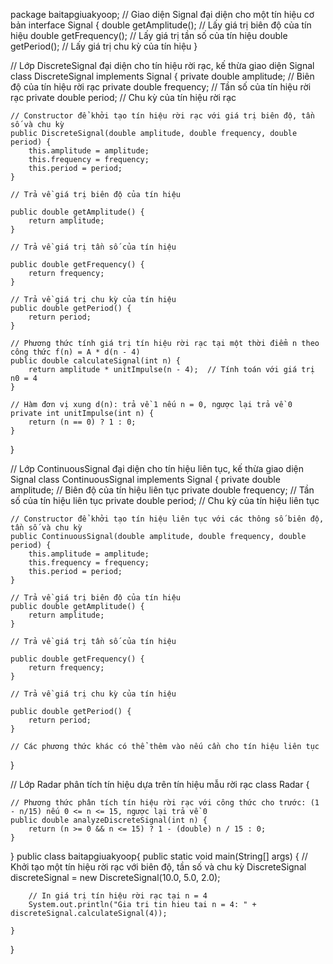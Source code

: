package baitapgiuakyoop;
// Giao diện Signal đại diện cho một tín hiệu cơ bản
interface Signal {
    double getAmplitude();  // Lấy giá trị biên độ của tín hiệu
    double getFrequency();  // Lấy giá trị tần số của tín hiệu
    double getPeriod();     // Lấy giá trị chu kỳ của tín hiệu
}

// Lớp DiscreteSignal đại diện cho tín hiệu rời rạc, kế thừa giao diện Signal
class DiscreteSignal implements Signal {
    private double amplitude;  // Biên độ của tín hiệu rời rạc
    private double frequency;  // Tần số của tín hiệu rời rạc
    private double period;     // Chu kỳ của tín hiệu rời rạc

    // Constructor để khởi tạo tín hiệu rời rạc với giá trị biên độ, tần số và chu kỳ
    public DiscreteSignal(double amplitude, double frequency, double period) {
        this.amplitude = amplitude;
        this.frequency = frequency;
        this.period = period;
    }

    // Trả về giá trị biên độ của tín hiệu
    
    public double getAmplitude() {
        return amplitude;
    }

    // Trả về giá trị tần số của tín hiệu
   
    public double getFrequency() {
        return frequency;
    }

    // Trả về giá trị chu kỳ của tín hiệu
    public double getPeriod() {
        return period;
    }

    // Phương thức tính giá trị tín hiệu rời rạc tại một thời điểm n theo công thức f(n) = A * d(n - 4)
    public double calculateSignal(int n) {
        return amplitude * unitImpulse(n - 4);  // Tính toán với giá trị n0 = 4
    }

    // Hàm đơn vị xung d(n): trả về 1 nếu n = 0, ngược lại trả về 0
    private int unitImpulse(int n) {
        return (n == 0) ? 1 : 0;
    }
}

// Lớp ContinuousSignal đại diện cho tín hiệu liên tục, kế thừa giao diện Signal
class ContinuousSignal implements Signal {
    private double amplitude;  // Biên độ của tín hiệu liên tục
    private double frequency;  // Tần số của tín hiệu liên tục
    private double period;     // Chu kỳ của tín hiệu liên tục

    // Constructor để khởi tạo tín hiệu liên tục với các thông số biên độ, tần số và chu kỳ
    public ContinuousSignal(double amplitude, double frequency, double period) {
        this.amplitude = amplitude;
        this.frequency = frequency;
        this.period = period;
    }

    // Trả về giá trị biên độ của tín hiệu
    public double getAmplitude() {
        return amplitude;
    }

    // Trả về giá trị tần số của tín hiệu

    public double getFrequency() {
        return frequency;
    }

    // Trả về giá trị chu kỳ của tín hiệu
 
    public double getPeriod() {
        return period;
    }

    // Các phương thức khác có thể thêm vào nếu cần cho tín hiệu liên tục
}

// Lớp Radar phân tích tín hiệu dựa trên tín hiệu mẫu rời rạc
class Radar {

    // Phương thức phân tích tín hiệu rời rạc với công thức cho trước: (1 - n/15) nếu 0 <= n <= 15, ngược lại trả về 0
    public double analyzeDiscreteSignal(int n) {
        return (n >= 0 && n <= 15) ? 1 - (double) n / 15 : 0;
    }
}
public class baitapgiuakyoop{
    public static void main(String[] args) {
        // Khởi tạo một tín hiệu rời rạc với biên độ, tần số và chu kỳ
        DiscreteSignal discreteSignal = new DiscreteSignal(10.0, 5.0, 2.0);
        
        // In giá trị tín hiệu rời rạc tại n = 4
        System.out.println("Gia tri tin hieu tai n = 4: " + discreteSignal.calculateSignal(4));

    }
}

